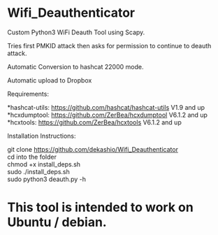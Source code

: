 # Wifi_Deauthenticator

Custom Python3 WiFi Deauth Tool using Scapy.

Tries first PMKID attack then asks for permission to continue to deauth attack.

Automatic Conversion to hashcat 22000 mode.

Automatic upload to Dropbox

Requirements:

*hashcat-utils: https://github.com/hashcat/hashcat-utils V1.9 and up    
*hcxdumptool: https://github.com/ZerBea/hcxdumptool V6.1.2 and up  
*hcxtools: https://github.com/ZerBea/hcxtools V6.1.2 and up  

Installation Instructions:

git clone https://github.com/dekashio/Wifi_Deauthenticator  
cd into the folder  
chmod +x install_deps.sh  
sudo ./install_deps.sh  
sudo python3 deauth.py -h  
  
# This tool is intended to work on Ubuntu / debian.
